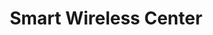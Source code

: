 ---
title: "Smart Wireless Center"
url: /tacloban-city/smart-wireless-center/
shop: mobile phone
---